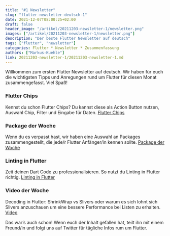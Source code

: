 ```yaml
---
title: "#1 Newsletter"
slug: "flutter-newsletter-deutsch-1" 
date: 2021-12-07T08:00:25+02:00
draft: false
header_image: "/artikel/20211203-newsletter-1/newsletter.png"
images: ["/artikel/20211203-newsletter-1/newsletter.png"]
description: "Der beste Flutter Newsletter auf deutsch"
tags: ["flutter", "newsletter"]
categories: Flutter * Newsletter * Zusammenfassung
authors: ["Markus-Kuehle"]
link: 20211203-newsletter-1/20211203-newsletter-1.md
---
```

Willkommen zum ersten Flutter Newsletter auf deutsch. Wir haben für euch die wichtigsten Tipps und Anregungen rund um Flutter für diesen Monat zusammengefasst. Viel Spaß!

### Flutter Chips
Kennst du schon Flutter Chips?
Du kannst diese als Action Button nutzen, Auswahl Chip, Filter und Eingabe für Daten.
<a href="https://medium.flutterdevs.com/chip-widgets-in-flutter-7a2d3d34597c" target="_blank" rel="noopener">Flutter Chips</a>


### Package der Woche
Wenn du es verpasst hast, wir haben eine Auswahl an Packages zusammengestellt, die jede/r Flutter Anfänger/in kennen sollte.
<a href="https://flutter.de/artikel/top-5-flutter-packages-die-jeder-kennen-sollte.html" target="_blank" rel="noopener">Package der Woche</a>


### Linting in Flutter
Zeit deinen Dart Code zu professionalisieren. So nutzt du Linting in Flutter richtig.
<a href="https://rydmike.com/blog_flutter_linting" target="_blank" rel="noopener">Linting in Flutter</a>


### Video der Woche
Decoding in Flutter: ShrinkWrap vs Slivers oder warum es sich lohnt sich Slivers anzuschauen um eine bessere Performance bei Listen zu erhalten.
<a href="https://youtu.be/LUqDNnv_dh0" target="_blank" rel="noopener">Video</a>



Das war’s auch schon! Wenn euch der Inhalt gefallen hat, teilt ihn mit einem Freund/in und folgt uns auf Twitter für tägliche Infos rum um Flutter.

